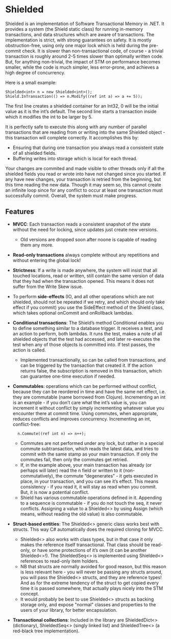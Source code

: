 Shielded
========

Shielded is an implementation of Software Transactional Memory in .NET.
It provides a system (the Shield static class) for running in-memory
transactions, and data structures which are aware of transactions. The
implementation is strict, with strong guarantees on safety. It is mostly
obstruction-free, using only one major lock which is held during
the pre-commit check. It is slower than non-transactional code, of
course - a trivial transaction is roughly around 2-5 times slower than
optimally written code. But, for anything non-trivial, the impact of STM
on performance becomes smaller, while the code is much simpler,
less error-prone, and achieves a high degree of concurrency.

Here is a small example:

    Shielded<int> n = new Shielded<int>();
    Shield.InTransaction(() => n.Modify((ref int a) => a += 5));

The first line creates a shielded container for an Int32, 0 will be the
initial value as it is the int’s default. The second line starts a
transaction inside which it modifies the int to be larger by 5.

It is perfectly safe to execute this along with any number of parallel
transactions that are reading from or writing into the same Shielded<int>
object - this transaction will complete correctly. It accomplishes this by:
* Ensuring that during one transaction you always read a consistent state of
all shielded fields.
* Buffering writes into storage which is local for each thread.

Your changes are commited and made visible to other threads only if all
the shielded fields you read or wrote into have not changed since you
started. If any have new changes, your transaction is retried from the
beginning, but this time reading the new data. Though it may seem so,
this cannot create an infinite loop since for any conflict to occur at
least one transaction must successfully commit. Overall, the system must
make progress.

Features
--------

* **MVCC**: Each transaction reads a consistent snapshot of the state without
the need for locking, since updates just create new versions.
    * Old versions are dropped soon after noone is capable of reading them
    any more.
* **Read-only transactions** always complete without any repetitions and
without entering the global lock!
* **Strictness**: If a write is made anywhere, the system will insist that
all touched locations, read or written, still contain the same version
of data that they had when the transaction opened. This means it does not
suffer from the Write Skew issue.
* To perform **side-effects** (IO, and all other operations which are not
shielded, should not be repeated if we retry, and which should only take
effect if you commit) you use the SideEffect method of the Shield class,
which takes optional onCommit and onRollback lambdas.
* **Conditional transactions**: The Shield’s method Conditional enables you
to define something similar to a database trigger. It receives a test, and
an action to perform, both lambdas. It runs the test, makes a note of
all shielded objects that the test had accessed, and later re-executes
the test when any of those objects is committed into. If test passes, the
action is called.
    * Implemented transactionally, so can be called from transactions, and
    can be triggered by the transaction that created it. If the action
    returns false, the subscription is removed in this transaction, which
    can guarantee one-time execution if needed.
* **Commutables**: operations which can be performed without conflict, because
they can be reordered in time and have the same net effect, i.e. they are
commutable (name borrowed from Clojure). Incrementing an int is an
example - if you don’t care what the int’s value is, you can increment it
without conflict by simply incrementing whatever value you encounter there
at commit time. Using commutes, when appropriate, reduces conflicts and
improves concurrency. Incrementing an int, conflict-free:

        n.Commute((ref int n) => n++);

    * Commutes are not performed under any lock, but rather in a special
    commute subtransaction, which reads the latest data, and tries to
    commit with the same stamp as your main transaction. If only the commutes
    fail, then only the commutes get retried.
    * If, in the example above, your main transaction has already (or perhaps
    will later) read the n field or written to it (non-commutatively), the
    commute “degenerates” - it gets executed in place, in your transaction,
    and you can see it’s effect. This means consistency - if you read it, it
    will stay as read when you commit. But, it is now a potential conflict.
    * Shield has various commutable operations defined in it. Appending to a
    sequence is commutable - if you do not touch the seq, it never conflicts.
    Assigning a value to a Shielded<> by using Assign (which means, without
    reading the old value) is also commutable.
* **Struct-based entities**: The Shielded<> generic class works best with
structs. This way C# automatically does the required cloning for MVCC.
    * Shielded<> also works with class types, but in that case it only makes
    the reference itself transactional. That class should be read-only, or
    have some protections of it’s own (it can be another Shielded<>!). The
    ShieldedSeq<> is implemented using Shielded<> references to read-only item holders.
    * NB that structs are normally avoided for good reason, but this reason
    is less relevant here - you will never be passing any structs around,
    you will pass the Shielded<> structs, and they are reference types! And
    as for the extreme tendency of the struct to get copied every time it is
    passed somewhere, that actually plays nicely into the STM concept.
    * It would probably be best to use Shielded<> structs as backing
    storage only, and expose "normal" classes and properties to the users of
    your library, for better encapsulation.
* **Transactional collections**: Included in the library are ShieldedDict<>
(dictionary), ShieldedSeq<> (singly linked list) and ShieldedTree<> (a
red-black tree implementation).
